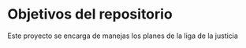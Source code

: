 # Objetivos del repositorio

Este proyecto se encarga de manejas los planes de la liga de la justicia